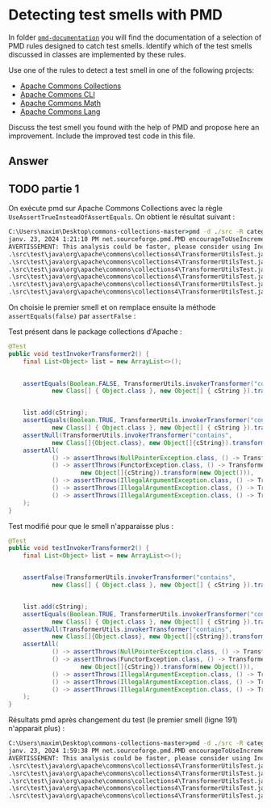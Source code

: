 # Detecting test smells with PMD

In folder [`pmd-documentation`](../pmd-documentation) you will find the documentation of a selection of PMD rules designed to catch test smells.
Identify which of the test smells discussed in classes are implemented by these rules.

Use one of the rules to detect a test smell in one of the following projects:

- [Apache Commons Collections](https://github.com/apache/commons-collections)
- [Apache Commons CLI](https://github.com/apache/commons-cli)
- [Apache Commons Math](https://github.com/apache/commons-math)
- [Apache Commons Lang](https://github.com/apache/commons-lang)

Discuss the test smell you found with the help of PMD and propose here an improvement.
Include the improved test code in this file.

## Answer

## TODO partie 1

On exécute pmd sur Apache Commons Collections avec la règle `UseAssertTrueInsteadOfAssertEquals`. On obtient le résultat suivant :
```bat
C:\Users\maxim\Desktop\commons-collections-master>pmd -d ./src -R category/java/bestpractices.xml/UseAssertTrueInsteadOfAssertEquals -f text
janv. 23, 2024 1:21:10 PM net.sourceforge.pmd.PMD encourageToUseIncrementalAnalysis
AVERTISSEMENT: This analysis could be faster, please consider using Incremental Analysis: https://pmd.github.io/pmd-6.55.0/pmd_userdocs_incremental_analysis.html
.\src\test\java\org\apache\commons\collections4\TransformerUtilsTest.java:191:  UseAssertTrueInsteadOfAssertEquals:    Use assertTrue(x)/assertFalse(x) instead of assertEquals(true, x)/assertEquals(false, x) or assertEquals(Boolean.TRUE, x)/assertEquals(Boolean.FALSE, x).
.\src\test\java\org\apache\commons\collections4\TransformerUtilsTest.java:194:  UseAssertTrueInsteadOfAssertEquals:    Use assertTrue(x)/assertFalse(x) instead of assertEquals(true, x)/assertEquals(false, x) or assertEquals(Boolean.TRUE, x)/assertEquals(Boolean.FALSE, x).
.\src\test\java\org\apache\commons\collections4\TransformerUtilsTest.java:244:  UseAssertTrueInsteadOfAssertEquals:    Use assertTrue(x)/assertFalse(x) instead of assertEquals(true, x)/assertEquals(false, x) or assertEquals(Boolean.TRUE, x)/assertEquals(Boolean.FALSE, x).
.\src\test\java\org\apache\commons\collections4\TransformerUtilsTest.java:245:  UseAssertTrueInsteadOfAssertEquals:    Use assertTrue(x)/assertFalse(x) instead of assertEquals(true, x)/assertEquals(false, x) or assertEquals(Boolean.TRUE, x)/assertEquals(Boolean.FALSE, x).
.\src\test\java\org\apache\commons\collections4\TransformerUtilsTest.java:246:  UseAssertTrueInsteadOfAssertEquals:    Use assertTrue(x)/assertFalse(x) instead of assertEquals(true, x)/assertEquals(false, x) or assertEquals(Boolean.TRUE, x)/assertEquals(Boolean.FALSE, x).
.\src\test\java\org\apache\commons\collections4\TransformerUtilsTest.java:247:  UseAssertTrueInsteadOfAssertEquals:    Use assertTrue(x)/assertFalse(x) instead of assertEquals(true, x)/assertEquals(false, x) or assertEquals(Boolean.TRUE, x)/assertEquals(Boolean.FALSE, x).
```

On choisie le premier smell et on remplace ensuite la méthode `assertEquals(false)` par `assertFalse` :

Test présent dans le package collections d'Apache :
```java
@Test
public void testInvokerTransformer2() {
    final List<Object> list = new ArrayList<>();

    
    assertEquals(Boolean.FALSE, TransformerUtils.invokerTransformer("contains",
            new Class[] { Object.class }, new Object[] { cString }).transform(list));


    list.add(cString);
    assertEquals(Boolean.TRUE, TransformerUtils.invokerTransformer("contains",
            new Class[] { Object.class }, new Object[] { cString }).transform(list));
    assertNull(TransformerUtils.invokerTransformer("contains",
            new Class[]{Object.class}, new Object[]{cString}).transform(null));
    assertAll(
            () -> assertThrows(NullPointerException.class, () -> TransformerUtils.invokerTransformer(null, null, null)),
            () -> assertThrows(FunctorException.class, () -> TransformerUtils.invokerTransformer("noSuchMethod", new Class[]{Object.class},
                    new Object[]{cString}).transform(new Object())),
            () -> assertThrows(IllegalArgumentException.class, () -> TransformerUtils.invokerTransformer("badArgs", null, new Object[]{cString})),
            () -> assertThrows(IllegalArgumentException.class, () -> TransformerUtils.invokerTransformer("badArgs", new Class[]{Object.class}, null)),
            () -> assertThrows(IllegalArgumentException.class, () -> TransformerUtils.invokerTransformer("badArgs", new Class[]{}, new Object[]{cString}))
    );
}
```

Test modifié pour que le smell n'apparaisse plus :
```java
@Test
public void testInvokerTransformer2() {
    final List<Object> list = new ArrayList<>();


    assertFalse(TransformerUtils.invokerTransformer("contains",
            new Class[] { Object.class }, new Object[] { cString }).transform(list));


    list.add(cString);
    assertEquals(Boolean.TRUE, TransformerUtils.invokerTransformer("contains",
            new Class[] { Object.class }, new Object[] { cString }).transform(list));
    assertNull(TransformerUtils.invokerTransformer("contains",
            new Class[]{Object.class}, new Object[]{cString}).transform(null));
    assertAll(
            () -> assertThrows(NullPointerException.class, () -> TransformerUtils.invokerTransformer(null, null, null)),
            () -> assertThrows(FunctorException.class, () -> TransformerUtils.invokerTransformer("noSuchMethod", new Class[]{Object.class},
                    new Object[]{cString}).transform(new Object())),
            () -> assertThrows(IllegalArgumentException.class, () -> TransformerUtils.invokerTransformer("badArgs", null, new Object[]{cString})),
            () -> assertThrows(IllegalArgumentException.class, () -> TransformerUtils.invokerTransformer("badArgs", new Class[]{Object.class}, null)),
            () -> assertThrows(IllegalArgumentException.class, () -> TransformerUtils.invokerTransformer("badArgs", new Class[]{}, new Object[]{cString}))
    );
}
```

Résultats pmd après changement du test (le premier smell (ligne 191) n'apparait plus) :
```bat
C:\Users\maxim\Desktop\commons-collections-master>pmd -d ./src -R category/java/bestpractices.xml/UseAssertTrueInsteadOfAssertEquals -f text
janv. 23, 2024 1:59:38 PM net.sourceforge.pmd.PMD encourageToUseIncrementalAnalysis
AVERTISSEMENT: This analysis could be faster, please consider using Incremental Analysis: https://pmd.github.io/pmd-6.55.0/pmd_userdocs_incremental_analysis.html
.\src\test\java\org\apache\commons\collections4\TransformerUtilsTest.java:194:  UseAssertTrueInsteadOfAssertEquals:     Use assertTrue(x)/assertFalse(x) instead of assertEquals(true, x)/assertEquals(false, x) or assertEquals(Boolean.TRUE, x)/assertEquals(Boolean.FALSE, x).
.\src\test\java\org\apache\commons\collections4\TransformerUtilsTest.java:244:  UseAssertTrueInsteadOfAssertEquals:     Use assertTrue(x)/assertFalse(x) instead of assertEquals(true, x)/assertEquals(false, x) or assertEquals(Boolean.TRUE, x)/assertEquals(Boolean.FALSE, x).
.\src\test\java\org\apache\commons\collections4\TransformerUtilsTest.java:245:  UseAssertTrueInsteadOfAssertEquals:     Use assertTrue(x)/assertFalse(x) instead of assertEquals(true, x)/assertEquals(false, x) or assertEquals(Boolean.TRUE, x)/assertEquals(Boolean.FALSE, x).
.\src\test\java\org\apache\commons\collections4\TransformerUtilsTest.java:246:  UseAssertTrueInsteadOfAssertEquals:     Use assertTrue(x)/assertFalse(x) instead of assertEquals(true, x)/assertEquals(false, x) or assertEquals(Boolean.TRUE, x)/assertEquals(Boolean.FALSE, x).
.\src\test\java\org\apache\commons\collections4\TransformerUtilsTest.java:247:  UseAssertTrueInsteadOfAssertEquals:     Use assertTrue(x)/assertFalse(x) instead of assertEquals(true, x)/assertEquals(false, x) or assertEquals(Boolean.TRUE, x)/assertEquals(Boolean.FALSE, x).
```
